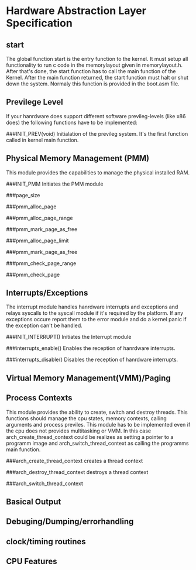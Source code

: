 Hardware Abstraction Layer Specification
========




start
-----------
The global function start is the entry function to the kernel. It must setup all functionality to
run c code in the memorylayout given in memorylayout.h. After that's done, the start function has
to call the main function of the Kernel. After the main  function returned, the start function must halt or shut down the system. Normaly this function is provided in the boot.asm file.


Previlege Level
-----------
If your hanrdware does support different software previleg-levels (like x86 does) the following
functions have to be implemented:

###INIT_PREV(void)
Initialation of the previleg system. It's the first function called in kernel main function.




Physical Memory Management (PMM)
-----------
This module provides the capabilities to manage the physical installed RAM. 

###INIT_PMM
Initiates the PMM module

###page_size

###pmm_alloc_page

###pmm_alloc_page_range

###pmm_mark_page_as_free

###pmm_alloc_page_limit

###pmm_mark_page_as_free

###pmm_check_page_range

###pmm_check_page


Interrupts/Exceptions
-----------
The interrupt module handles hanrdware interrupts and exceptions and relays syscalls
to the syscall module if it's required by the platform. If any exceptions occure report them
to the error module and do a kernel panic if the exception can't be handled.


###INIT_INTERRUPT()
Initiates the Interrupt module

###interrupts_enable()
Enables the reception of hanrdware interrupts.

###interrupts_disable()
Disables the reception of hanrdware interrupts.



Virtual Memory Management(VMM)/Paging
-----------


Process Contexts
-----------
This module provides the ability to create, switch and destroy threads. This functions should
manage the cpu states, memory contexts, calling arguments and process previles. This module has
to be implemented even if the cpu does not provides multitasking or VMM. In this case 
arch_create_thread_context could be realizes as setting a pointer to a programm image and
arch_switch_thread_context as calling the programms main function.

###arch_create_thread_context
creates a thread context

###arch_destroy_thread_context
destroys a thread context

###arch_switch_thread_context


Basical Output
-----------

Debuging/Dumping/errorhandling
-----------

clock/timing routines
-----------


CPU Features
-----------

